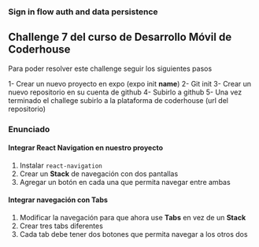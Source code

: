 ### Sign in flow auth and data persistence

## Challenge 7 del curso de Desarrollo Móvil de Coderhouse

Para poder resolver este challenge seguir los siguientes pasos

1- Crear un nuevo proyecto en expo (expo init **name**)
2- Git init
3- Crear un nuevo repositorio en su cuenta de github
4- Subirlo a github
5- Una vez terminado el challege subirlo a la plataforma de coderhouse (url del repositorio)

### Enunciado

#### Integrar React Navigation en nuestro proyecto

1. Instalar `react-navigation`
1. Crear un **Stack** de navegación con dos pantallas
1. Agregar un botón en cada una que permita navegar entre ambas

#### Integrar navegación con Tabs

1. Modificar la navegación para que ahora use **Tabs** en vez de un **Stack**
1. Crear tres tabs diferentes
1. Cada tab debe tener dos botones que permita navegar a los otros dos
